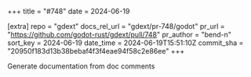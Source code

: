 +++
title = "#748"
date = 2024-06-19

[extra]
repo = "gdext"
docs_rel_url = "gdext/pr-748/godot"
pr_url = "https://github.com/godot-rust/gdext/pull/748"
pr_author = "bend-n"
sort_key = 2024-06-19
date_time = 2024-06-19T15:51:10Z
commit_sha = "20950f183d13b38bebaf4f3f4eae94f58c2e86ee"
+++

 Generate documentation from doc comments
